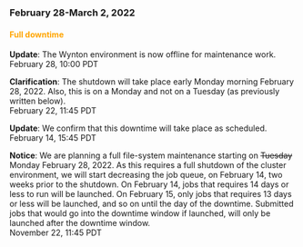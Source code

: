 ### February 28-March 2, 2022

#### <span style="color: orange;">Full downtime</span>

**Update**: The Wynton environment is now offline for maintenance work.
<br><span class="timestamp">February 28, 10:00 PDT</span>

**Clarification**: The shutdown will take place early Monday morning February 28, 2022.  Also, this is on a Monday and not on a Tuesday (as previously written below).
<br><span class="timestamp">February 22, 11:45 PDT</span>

**Update**: We confirm that this downtime will take place as scheduled.
<br><span class="timestamp">February 14, 15:45 PDT</span>

**Notice**: We are planning a full file-system maintenance starting on ~~Tuesday~~ Monday February 28, 2022.  As this requires a full shutdown of the cluster environment, we will start decreasing the job queue, on February 14, two weeks prior to the shutdown. On February 14, jobs that requires 14 days or less to run will be launched. On February 15, only jobs that requires 13 days or less will be launched, and so on until the day of the downtime. Submitted jobs that would go into the downtime window if launched, will only be launched after the downtime window.
<br><span class="timestamp">November 22, 11:45 PDT</span>



